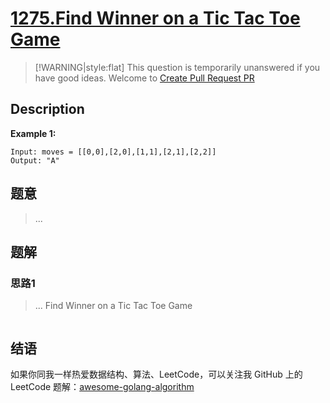 # [1275.Find Winner on a Tic Tac Toe Game][title]

> [!WARNING|style:flat]
> This question is temporarily unanswered if you have good ideas. Welcome to [Create Pull Request PR](https://github.com/Golang-Solutions/awesome-golang-algorithm)

## Description

**Example 1:**

```
Input: moves = [[0,0],[2,0],[1,1],[2,1],[2,2]]
Output: "A"
```

## 题意
> ...

## 题解

### 思路1
> ...
Find Winner on a Tic Tac Toe Game
```go
```


## 结语

如果你同我一样热爱数据结构、算法、LeetCode，可以关注我 GitHub 上的 LeetCode 题解：[awesome-golang-algorithm][me]

[title]: https://leetcode.com/problems/find-winner-on-a-tic-tac-toe-game/
[me]: https://github.com/Golang-Solutions/awesome-golang-algorithm
